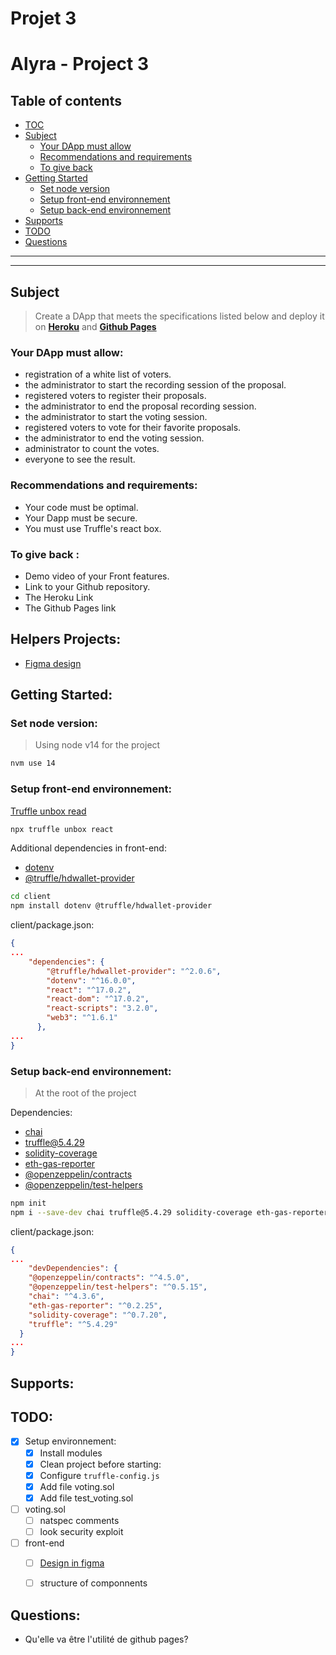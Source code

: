 # Projet 3

# Alyra - Project 3

## Table of contents

- [TOC](#Table-of-contents)
- [Subject](#Subject)
    - [Your DApp must allow](#Your-DApp-must-allow)
    - [Recommendations and requirements](#Recommendations-and-requirements)
    - [To give back](#To-give-back)
- [Getting Started](#Getting-Started)
    - [Set node version](#Set-node-version)
    - [Setup front-end environnement](#Setup-front-end-environnement)
    - [Setup back-end environnement](#Setup-back-end-environnement)
- [Supports](#Supports)
- [TODO](#Todo)
- [Questions](#Questions)

---

---

## Subject

> Create a DApp that meets the specifications listed below and deploy it on [**Heroku**](https://www.heroku.com/) and [**Github Pages**](https://pages.github.com/)
> 

### **Your DApp must allow:**

- registration of a white list of voters.
- the administrator to start the recording session of the proposal.
- registered voters to register their proposals.
- the administrator to end the proposal recording session.
- the administrator to start the voting session.
- registered voters to vote for their favorite proposals.
- the administrator to end the voting session.
- administrator to count the votes.
- everyone to see the result.

### **Recommendations and requirements:**

- Your code must be optimal.
- Your Dapp must be secure.
- You must use Truffle's react box.

### **To give back :**

- Demo video of your Front features.
- Link to your Github repository.
- The Heroku Link
- The Github Pages link

## Helpers Projects:
- [Figma design](https://www.figma.com/file/iK5veLmSVYrPLMn5Mq21GK/alyra-P3?node-id=0%3A1)

## Getting Started:

### **Set node version:**

> Using node v14 for the project
> 

```bash
nvm use 14
```

### **Setup front-end environnement:**

[Truffle unbox read](https://trufflesuite.com/boxes/react/)

```bash
npx truffle unbox react
```

Additional dependencies in front-end:

- [dotenv](https://www.npmjs.com/package/dotenv)
- [@truffle/hdwallet-provider](https://www.npmjs.com/package/@truffle/hdwallet-provider)

```bash
cd client
npm install dotenv @truffle/hdwallet-provider
```

client/package.json:

```json
{
...
	"dependencies": {
	    "@truffle/hdwallet-provider": "^2.0.6",
	    "dotenv": "^16.0.0",
	    "react": "^17.0.2",
	    "react-dom": "^17.0.2",
	    "react-scripts": "3.2.0",
	    "web3": "^1.6.1"
	  },
...
}
```

### **Setup back-end environnement:**

> At the root of the project
> 

Dependencies:

- [chai](https://www.npmjs.com/package/chai)
- [truffle@5.4.29](https://www.npmjs.com/package/truffle/v/5.4.29)
- [solidity-coverage](https://www.npmjs.com/package/solidity-coverage)
- [eth-gas-reporter](https://www.npmjs.com/package/eth-gas-reporter)
- [@openzeppelin/contracts](https://www.npmjs.com/package/@openzeppelin/contracts)
- [@openzeppelin/test-helpers](https://www.npmjs.com/package/@openzeppelin/test-helpers)

```bash
npm init
npm i --save-dev chai truffle@5.4.29 solidity-coverage eth-gas-reporter @openzeppelin/contracts @openzeppelin/test-helpers
```

client/package.json:

```json
{
...
	"devDependencies": {
    "@openzeppelin/contracts": "^4.5.0",
    "@openzeppelin/test-helpers": "^0.5.15",
    "chai": "^4.3.6",
    "eth-gas-reporter": "^0.2.25",
    "solidity-coverage": "^0.7.20",
    "truffle": "^5.4.29"
  }
...
}
```

## Supports:

## TODO:

- [x]  Setup environnement:
    - [x]  Install modules
    - [x]  Clean project before starting:
    - [x]  Configure `truffle-config.js`
    - [x]  Add file voting.sol
    - [x]  Add file test_voting.sol

- [ ] voting.sol
	- [ ] natspec comments
	- [ ] look security exploit

- [ ] front-end
	- [ ] [Design in figma](https://www.figma.com/file/iK5veLmSVYrPLMn5Mq21GK/alyra-P3?node-id=0%3A1)
	- [ ] structure of componnents


## Questions:

- Qu'elle va être l'utilité de github pages?